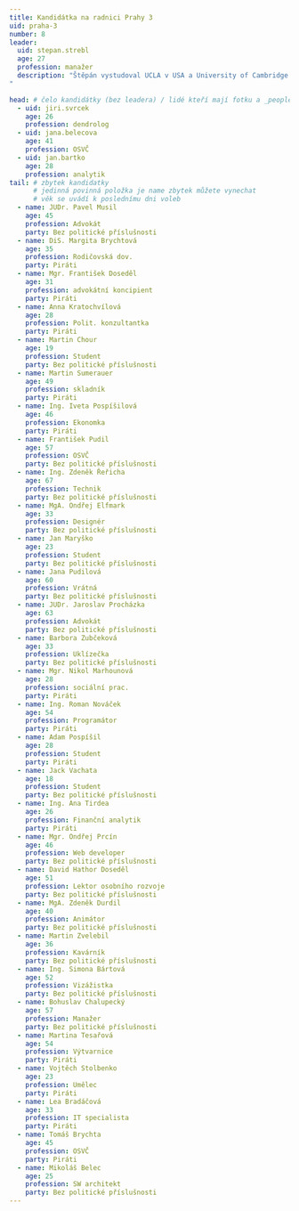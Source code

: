 ```yaml
---
title: Kandidátka na radnici Prahy 3
uid: praha-3
number: 8
leader: 
  uid: stepan.strebl
  age: 27
  profession: manažer
  description: "Štěpán vystudoval UCLA v USA a University of Cambridge ve Velké Británii. Před Piráty pracoval jako konzultant v mezinárodní poradenské společnosti. Je zodpovědný za úspěch Pirátů ve volbách, který úspěšně předpovídal již dlouho před volbami. Postavil silný realizační tým a nadesignoval a zrealizoval většinu klíčových prvků pirátské kampaně, včetně volebního autobusu nebo videa Nejdůležitější je odvaha začít.
"

head: # čelo kandidátky (bez leadera) / lidé kteří mají fotku a _people/jmeno.md
  - uid: jiri.svrcek
    age: 26
    profession: dendrolog
  - uid: jana.belecova
    age: 41
    profession: OSVČ
  - uid: jan.bartko
    age: 28
    profession: analytik
tail: # zbytek kandidatky
      # jedinná povinná položka je name zbytek můžete vynechat
      # věk se uvádí k poslednímu dni voleb
  - name: JUDr. Pavel Musil
    age: 45 
    profession: Advokát
    party: Bez politické příslušnosti
  - name: DiS. Margita Brychtová
    age: 35 
    profession: Rodičovská dov.
    party: Piráti
  - name: Mgr. František Doseděl
    age: 31
    profession: advokátní koncipient
    party: Piráti
  - name: Anna Kratochvílová
    age: 28 
    profession: Polit. konzultantka 
    party: Piráti
  - name: Martin Chour
    age: 19 
    profession: Student
    party: Bez politické příslušnosti
  - name: Martin Sumerauer
    age: 49 
    profession: skladník
    party: Piráti
  - name: Ing. Iveta Pospíšilová
    age: 46 
    profession: Ekonomka
    party: Piráti
  - name: František Pudil
    age: 57 
    profession: OSVČ
    party: Bez politické příslušnosti
  - name: Ing. Zdeněk Řeřicha
    age: 67 
    profession: Technik
    party: Bez politické příslušnosti
  - name: MgA. Ondřej Elfmark
    age: 33 
    profession: Designér
    party: Bez politické příslušnosti
  - name: Jan Maryško
    age: 23 
    profession: Student
    party: Bez politické příslušnosti
  - name: Jana Pudilová
    age: 60 
    profession: Vrátná
    party: Bez politické příslušnosti
  - name: JUDr. Jaroslav Procházka
    age: 63 
    profession: Advokát
    party: Bez politické příslušnosti
  - name: Barbora Zubčeková
    age: 33 
    profession: Uklízečka
    party: Bez politické příslušnosti
  - name: Mgr. Nikol Marhounová
    age: 28 
    profession: sociální prac.
    party: Piráti   
  - name: Ing. Roman Nováček
    age: 54 
    profession: Programátor
    party: Piráti
  - name: Adam Pospíšil
    age: 28
    profession: Student
    party: Piráti
  - name: Jack Vachata
    age: 18 
    profession: Student
    party: Bez politické příslušnosti
  - name: Ing. Ana Tirdea
    age: 26
    profession: Finanční analytik
    party: Piráti
  - name: Mgr. Ondřej Prcín
    age: 46 
    profession: Web developer
    party: Bez politické příslušnosti
  - name: David Hathor Doseděl
    age: 51 
    profession: Lektor osobního rozvoje
    party: Bez politické příslušnosti
  - name: MgA. Zdeněk Durdil
    age: 40 
    profession: Animátor
    party: Bez politické příslušnosti
  - name: Martin Zvelebil
    age: 36 
    profession: Kavárník
    party: Bez politické příslušnosti
  - name: Ing. Simona Bártová
    age: 52 
    profession: Vizážistka
    party: Bez politické příslušnosti
  - name: Bohuslav Chalupecký
    age: 57 
    profession: Manažer
    party: Bez politické příslušnosti
  - name: Martina Tesařová
    age: 54 
    profession: Výtvarnice
    party: Piráti
  - name: Vojtěch Stolbenko
    age: 23
    profession: Umělec
    party: Piráti
  - name: Lea Bradáčová
    age: 33
    profession: IT specialista
    party: Piráti
  - name: Tomáš Brychta
    age: 45
    profession: OSVČ
    party: Piráti
  - name: Mikoláš Belec
    age: 25 
    profession: SW architekt
    party: Bez politické příslušnosti 
---
```

